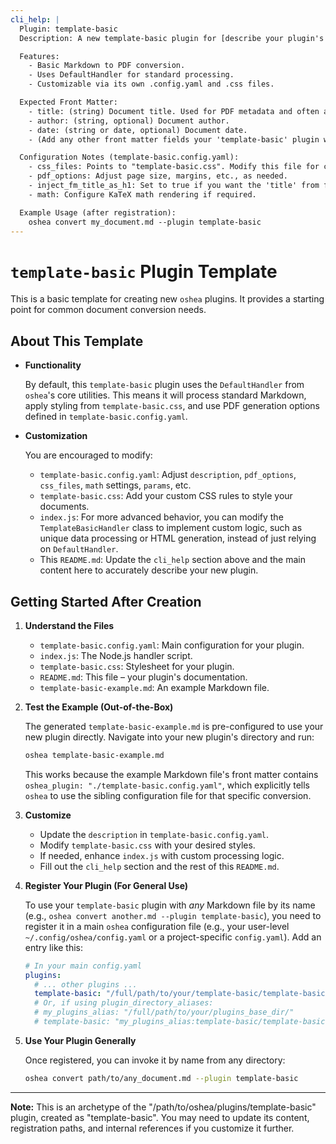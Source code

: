 ```yaml
---
cli_help: |
  Plugin: template-basic
  Description: A new template-basic plugin for [describe your plugin's purpose here].

  Features:
    - Basic Markdown to PDF conversion.
    - Uses DefaultHandler for standard processing.
    - Customizable via its own .config.yaml and .css files.

  Expected Front Matter:
    - title: (string) Document title. Used for PDF metadata and often as the main H1 heading.
    - author: (string, optional) Document author.
    - date: (string or date, optional) Document date.
    - (Add any other front matter fields your 'template-basic' plugin will specifically use)

  Configuration Notes (template-basic.config.yaml):
    - css_files: Points to "template-basic.css". Modify this file for custom styling.
    - pdf_options: Adjust page size, margins, etc., as needed.
    - inject_fm_title_as_h1: Set to true if you want the 'title' from front matter to be the main H1.
    - math: Configure KaTeX math rendering if required.

  Example Usage (after registration):
    oshea convert my_document.md --plugin template-basic
---
```


# `template-basic` Plugin Template

This is a basic template for creating new `oshea` plugins. It provides a starting point for common document conversion needs.

## About This Template

* **Functionality**

  By default, this `template-basic` plugin uses the `DefaultHandler` from `oshea`'s core utilities. This means it will process standard Markdown, apply styling from `template-basic.css`, and use PDF generation options defined in `template-basic.config.yaml`.

* **Customization**

  You are encouraged to modify:
    * `template-basic.config.yaml`: Adjust `description`, `pdf_options`, `css_files`, `math` settings, `params`, etc.
    * `template-basic.css`: Add your custom CSS rules to style your documents.
    * `index.js`: For more advanced behavior, you can modify the `TemplateBasicHandler` class to implement custom logic, such as unique data processing or HTML generation, instead of just relying on `DefaultHandler`.
    * This `README.md`: Update the `cli_help` section above and the main content here to accurately describe your new plugin.

## Getting Started After Creation

1. **Understand the Files**

   * `template-basic.config.yaml`: Main configuration for your plugin.
   * `index.js`: The Node.js handler script.
   * `template-basic.css`: Stylesheet for your plugin.
   * `README.md`: This file – your plugin's documentation.
   * `template-basic-example.md`: An example Markdown file.

2. **Test the Example (Out-of-the-Box)** 
    
   The generated `template-basic-example.md` is pre-configured to use your new plugin directly. Navigate into your new plugin's directory and run:
   ```bash
   oshea template-basic-example.md
   ```
   This works because the example Markdown file's front matter contains `oshea_plugin: "./template-basic.config.yaml"`, which explicitly tells `oshea` to use the sibling configuration file for that specific conversion.

3. **Customize**

   * Update the `description` in `template-basic.config.yaml`.
   * Modify `template-basic.css` with your desired styles.
   * If needed, enhance `index.js` with custom processing logic.
   * Fill out the `cli_help` section and the rest of this `README.md`.

4. **Register Your Plugin (For General Use)**

   To use your `template-basic` plugin with *any* Markdown file by its name (e.g., `oshea convert another.md --plugin template-basic`), you need to register it in a main `oshea` configuration file (e.g., your user-level `~/.config/oshea/config.yaml` or a project-specific `config.yaml`). Add an entry like this:

   ```yaml
   # In your main config.yaml
   plugins:
     # ... other plugins ...
     template-basic: "/full/path/to/your/template-basic/template-basic.config.yaml"
     # Or, if using plugin_directory_aliases:
     # my_plugins_alias: "/full/path/to/your/plugins_base_dir/"
     # template-basic: "my_plugins_alias:template-basic/template-basic.config.yaml"
   ```

5. **Use Your Plugin Generally**

   Once registered, you can invoke it by name from any directory:
   ```bash
   oshea convert path/to/any_document.md --plugin template-basic
   ```

---

**Note:** This is an archetype of the "/path/to/oshea/plugins/template-basic" plugin, created as "template-basic". You may need to update its content, registration paths, and internal references if you customize it further.
